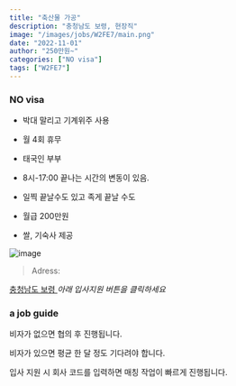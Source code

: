 ```yaml
---
title: "축산물 가공"
description: "충청남도 보령, 현장직"
image: "/images/jobs/W2FE7/main.png"
date: "2022-11-01"
author: "250만원~"
categories: ["NO visa"]
tags: ["W2FE7"]
---
```


<!--### need a visa-->
### NO visa

* 박대 말리고 기계위주 사용
* 월 4회 휴무
* 태국인 부부
* 8시-17:00 끝나는 시간의 변동이 있음.
* 일찍 끝날수도 있고 족게 끝날 수도

* 월급 200만원
* 쌀, 기숙사 제공

![image](/images/jobs/W2FE7/map.png)

> Adress:
<a target="_blank" rel="noopener noreferrer" href="https://map.naver.com/v5/search/%EC%B6%A9%EC%B2%AD%EB%82%A8%EB%8F%84%20%EB%B3%B4%EB%A0%B9/address/14094472.757869024,4346601.391485143,%EC%B6%A9%EC%B2%AD%EB%82%A8%EB%8F%84%20%EB%B3%B4%EB%A0%B9%EC%8B%9C,adm?c=14041280.3450740,4348909.0209154,10,0,0,0,dh&isCorrectAnswer=true">
    충청남도 보령
</a>
<!--
인력사무소
010-3941-5242	
-->
<cite>아래 입사지원 버튼을 클릭하세요</cite>

### a job guide
비자가 없으면 협의 후 진행됩니다.

비자가 있으면 평균 한 달 정도 기다려야 합니다.

입사 지원 시 회사 코드를 입력하면 매칭 작업이 빠르게 진행됩니다.